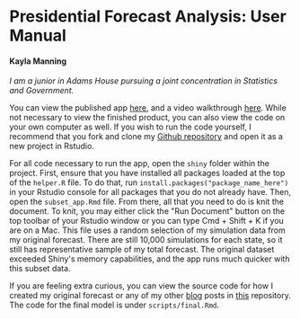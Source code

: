 # Presidential Forecast Analysis: User Manual
#### Kayla Manning
*I am a junior in Adams House pursuing a joint concentration in Statistics and Government.*

You can view the published app [here]( https://kayla-manning.shinyapps.io/presidential-forecast-reflection/), and a video walkthrough [here](https://youtu.be/fa94svSKCz4). While not necessary to view the finished product, you can also view the code on your own computer as well. If you wish to run the code yourself, I recommend that you fork and clone my [Github repository](https://github.com/kayla-manning/presidential-forecast-analysis) and open it as a new project in Rstudio. 

For all code necessary to run the app, open the `shiny` folder within the project. First, ensure that you have installed all packages loaded at the top of the `helper.R` file. To do that, run `install.packages("package_name_here")` in your Rstudio console for all packages that you do not already have. Then, open the `subset_app.Rmd` file. From there, all that you need to do is knit the document. To knit, you may either click the "Run Document" button on the top toolbar of your Rstudio window or you can type Cmd + Shift + K if you are on a Mac. This file uses a random selection of my simulation data from my original forecast. There are still 10,000 simulations for each state, so it still has representative sample of my total forecast. The original dataset exceeded Shiny's memory capabilities, and the app runs much quicker with this subset data.

If you are feeling extra curious, you can view the source code for how I created my original forecast or any of my other [blog](https://kayla-manning.github.io/gov1347/) posts in [this](https://github.com/kayla-manning/gov1347) repository. The code for the final model is under `scripts/final.Rmd`.